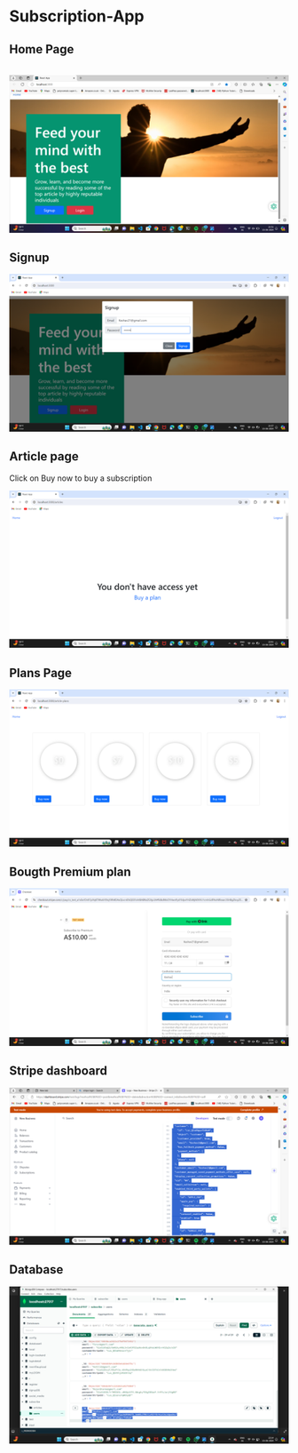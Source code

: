 # Subscription-App
<h2>Home Page</h2>
<br>
<img src = "home.png">

<h2>Signup</h2>
<img src = "signup.png">

<h2>Article page</h2>
<p>Click on Buy now to buy a subscription</p>
<img src = "Articlespage.png">
<h2>Plans Page</h2>
<img src = "plans.png">
 <h2>Bougth Premium plan</h2>
 <img src = "payment.png">
 <h2>Stripe dashboard</h2>
 <img src = "stripe.png">
<h2>Database</h2>
<img src = "database.png">
